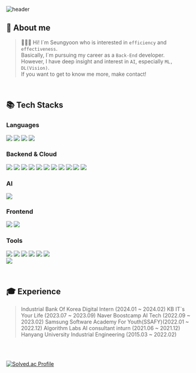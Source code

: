 ![header](https://capsule-render.vercel.app/api?type=waving&&color=0:100784,100:04B6EC&height=250&section=header&text=Seongyoon%20Jeong&fontSize=70&fontColor=FFFFFF)

## 👋 About me
> 🙋🏻‍♀️ Hi! I\`m Seungyoon who is interested in `efficiency`  and `effectiveness`. <br>
> Basically, I\`m pursuing my career as a `Back-End` developer. <br>
> However, I have deep insight and interest in `AI`, especially `ML, DL(Vision)`. <br>
> If you want to get to know me more, make contact!

<br>

## 📚 Tech Stacks

### Languages
<img src="https://img.shields.io/badge/Java-00804C?style=for-the-badge&logo=java&logoColor=white"> <img src="https://img.shields.io/badge/Python-3766AB?style=flat-square&logo=Python&logoColor=white"/> <img src="https://img.shields.io/badge/JavaScript-F7DF1E?style=flat-square&logo=JavaScript&logoColor=white"/> <img src="https://img.shields.io/badge/Go-00ADD8?style=flat-square&logo=Go&logoColor=white"/> 


### Backend & Cloud
<img src="https://img.shields.io/badge/spring-6DB33F?style=for-the-badge&logo=spring&logoColor=white"> <img src="https://img.shields.io/badge/JUnit5-25A162?style=for-the-badge&logo=JUnit5&logoColor=white"> <img src="https://img.shields.io/badge/Mybatis-0F0F0F?style=for-the-badge&logo=Mybatis&logoColor=white"> <img src="https://img.shields.io/badge/Gradle-02303A?style=for-the-badge&logo=Gradle&logoColor=white"> <img src="https://img.shields.io/badge/Django-092E20?style=flat-square&logo=Django&logoColor=white"/> <img src="https://img.shields.io/badge/FastAPI-009688?style=flat-square&logo=FastAPI&logoColor=white"/> <img src="https://img.shields.io/badge/Gin-008ECF?style=flat-square&logo=Gin&logoColor=white"/> <img src="https://img.shields.io/badge/SQLite-003B57?style=flat-square&logo=SQLite&logoColor=white"/> <img src="https://img.shields.io/badge/Oracle-F80000?style=flat-square&logo=Oracle&logoColor=white"/> <img src="https://img.shields.io/badge/Amazon EC2-FF9900?style=flat-square&logo=Amazon EC2&logoColor=white"/> <img src="https://img.shields.io/badge/Docker-2496ED?style=flat-square&logo=Docker&logoColor=white"/> 


### AI
<img src="https://img.shields.io/badge/Pytorch-EE4C2C?style=flat-square&logo=Pytorch&logoColor=white"/> 


### Frontend
<img src="https://img.shields.io/badge/React-61DAFB?style=flat-square&logo=React&logoColor=white"/> <img src="https://img.shields.io/badge/Vue.js-4FC08D?style=flat-square&logo=Vue.js&logoColor=white"/> 

### Tools
<img src="https://img.shields.io/badge/Git-F05032?style=flat-square&logo=Git&logoColor=white"/>  <img src="https://img.shields.io/badge/Github-181717?style=flat-square&logo=Github&logoColor=white"/> <img src="https://img.shields.io/badge/GitLab-FC6D26?style=flat-square&logo=GitLab&logoColor=white"/> <img src="https://img.shields.io/badge/Jira-0052CC?style=flat-square&logo=Jira&logoColor=white"/> <img src="https://img.shields.io/badge/Mattermost-0058CC?style=flat-square&logo=Mattermost&logoColor=white"/> <img src="https://img.shields.io/badge/Notion-000000?style=flat-square&logo=Notion&logoColor=white"/>  
<img src="https://img.shields.io/badge/Figma-F24E1E?style=flat-square&logo=Figma&logoColor=white"/> 

<br>

## 🎓 Experience
> Industrial Bank Of Korea Digital Intern (2024.01 ~ 2024.02)
KB IT`s Your Life (2023.07 ~ 2023.09)
Naver Boostcamp AI Tech (2022.09 ~ 2023.02)
Samsung Software Academy For Youth(SSAFY)(2022.01 ~ 2022.12)
Algorithm Labs AI consultant inturn (2021.06 ~ 2021.12) 
Hanyang University Industrial Engineering (2015.03 ~ 2022.02)

<br>
<br>

[![Solved.ac Profile](http://mazassumnida.wtf/api/v2/generate_badge?boj=syoon6682)](https://solved.ac/syoon6682/)

